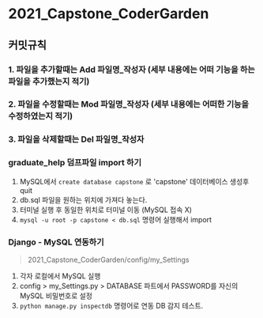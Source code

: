 # 2021_Capstone_CoderGarden

## 커밋규칙 
### 1. 파일을 추가할때는 Add 파일명_작성자 (세부 내용에는 어떠 기능을 하는 파일을 추가했는지 적기)
### 2. 파일을 수정할때는 Mod 파일명_작성자 (세부 내용에는 어떠한 기능을 수정하였는지 적기)
### 3. 파일을 삭제할때는 Del 파일명_작성자 



### graduate_help 덤프파일 import 하기
1. MySQL에서 `create database capstone` 로 'capstone' 데이터베이스 생성후 quit
2. db.sql 파일을 원하는 위치에 가져다 놓는다.
3. 터미널 실행 후 동일한 위치로 터미널 이동 (MySQL 접속 X)
3. `mysql -u root -p capstone < db.sql` 명령어 실행해서 import

### Django - MySQL 연동하기
>  2021_Capstone_CoderGarden/config/my_Settings
1. 각자 로컬에서 MySQL 실행
2. config > my_Settings.py > DATABASE 파트에서 PASSWORD를 자신의 MySQL 비밀번호로 설정
3. `python manage.py inspectdb` 명령어로 연동 DB 감지 테스트.
